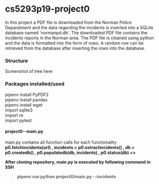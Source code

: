 # cs5293p19-project0
In this project a PDF file is downloaded from the Norman Police Deparatment and the data regarding the incidents is inserted into a SQLite database named 'normanpd.db'. The downloaded PDF file contains the incidents reports in the Norman area. The PDF file is cleaned using python and the data is formatted into the form of rows. A random row can be retrieved from the database after inserting the rows into the database.

### Structure
Screenshot of tree here

### Packages installed/used 
pipenv install PyPDF2 &nbsp; \
pipenv install pandas &nbsp; \
pipenv install wget &nbsp;\
import sqlite3 \
import re \
import pytest 
 

#### project0--main.py
main.py contains all function calls for each functionality \
 <b> p0.fetchincidents(url) 
, <b> incidents = p0.extractincidents() 
, <b> db = p0.createdb() 
, <b> p0.populatedb(db, incidents) 
, <b> p0.status(db) <\>

After cloning repository, main.py is executed by following command in SSH 
> pipenv run python project0/main.py --incidents <url>
